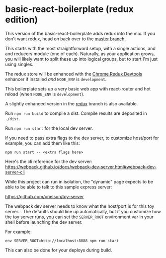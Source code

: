 # basic-react-boilerplate (redux edition)

This version of the basic-react-boilerplate adds redux into the mix.
If you don't want redux, head on back over to the
[master branch](https://github.com/onelson/basic-react-boilerplate/tree/master).

This starts with the most straightforward setup, with a single actions, and 
and reducers module (one of each). Naturally, as your application grows, you
will likely want to split these up into logical groups, but to start I'm just 
using singles.

The redux store will be enhanced with the 
[Chrome Redux Devtools](https://chrome.google.com/webstore/detail/redux-devtools/lmhkpmbekcpmknklioeibfkpmmfibljd)
enhancer if installed _and_ `NODE_ENV` is `development`.


This boilerplate sets up a very basic web app with react-router and hot reload
(when `NODE_ENV` is `development`).

A slightly enhanced version in the
[redux](https://github.com/onelson/basic-react-boilerplate/tree/redux)
branch is also available.

Run `npm run build` to compile a dist.
Compile results are deposited in `./dist`.

Run `npm run start` for the local dev server.

If you need to pass extra flags to the dev server, to customize host/port for
example, you can add them like this:

`npm run start -- <extra flags here>`

Here's the cli reference for the dev server: 
https://webpack.github.io/docs/webpack-dev-server.html#webpack-dev-server-cli

While this project can run in isolation, the "dynamic" page expects to be able
to be able to talk to this sample express server: 

https://github.com/onelson/toy-server

The webpack dev server needs to know what the host/port is for this toy 
server... The defaults should line up automatically, but if you customize 
how the toy server runs, you can set  the `SERVER_ROOT` environment var in 
your shell before launching the dev server.

For example:

`env SERVER_ROOT=http://localhost:8888 npm run start`

This can also be done for your deploys during build.

